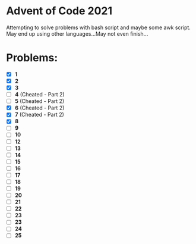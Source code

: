 # Advent of Code 2021
Attempting to solve problems with bash script and maybe some awk script. May end up using other languages...May not even finish...

# Problems:
  - [x] **1**
  - [x] **2**
  - [x] **3**
  - [ ] **4** (Cheated - Part 2)
  - [ ] **5** (Cheated - Part 2)
  - [x] **6** (Cheated - Part 2)
  - [x] **7** (Cheated - Part 2)
  - [x] **8**
  - [ ] **9**
  - [ ] **10**
  - [ ] **12**
  - [ ] **13**
  - [ ] **14**
  - [ ] **15**
  - [ ] **16**
  - [ ] **17**
  - [ ] **18**
  - [ ] **19**
  - [ ] **20**
  - [ ] **21**
  - [ ] **22**
  - [ ] **23**
  - [ ] **23**
  - [ ] **24**
  - [ ] **25**